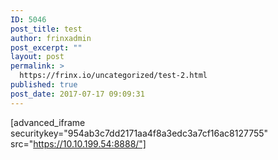 ```yaml
---
ID: 5046
post_title: test
author: frinxadmin
post_excerpt: ""
layout: post
permalink: >
  https://frinx.io/uncategorized/test-2.html
published: true
post_date: 2017-07-17 09:09:31
---
```

[advanced_iframe securitykey="954ab3c7dd2171aa4f8a3edc3a7cf16ac8127755" src="https://10.10.199.54:8888/"]